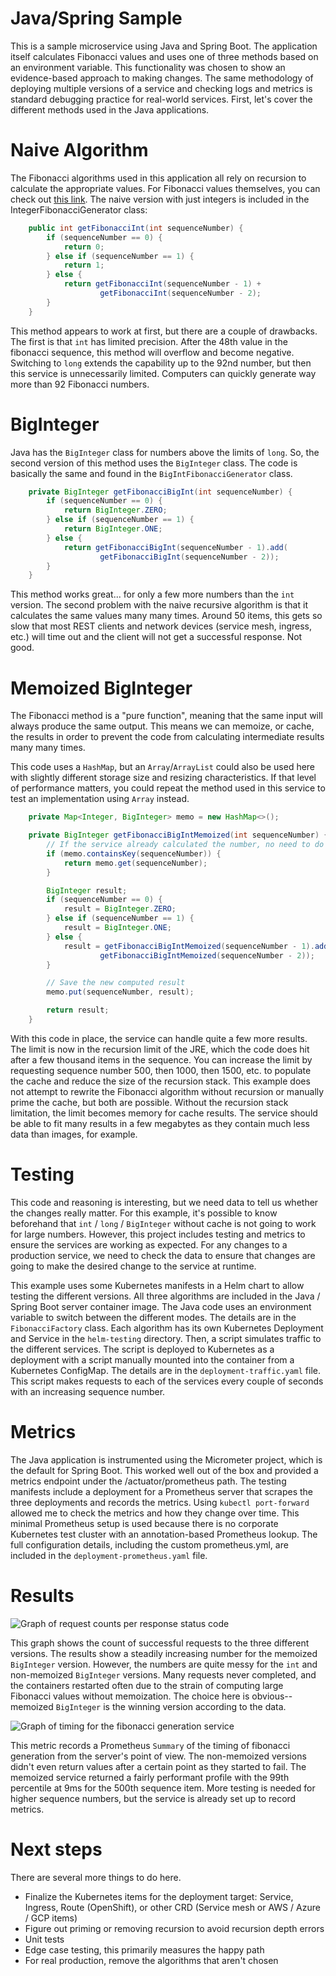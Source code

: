 # Java/Spring Sample

This is a sample microservice using Java and Spring Boot. The application itself calculates Fibonacci values and uses one of three methods based on an environment variable. This functionality was chosen to show an evidence-based approach to making changes. The same methodology of deploying multiple versions of a service and checking logs and metrics is standard debugging practice for real-world services. First, let's cover the different methods used in the Java applications.

# Naive Algorithm

The Fibonacci algorithms used in this application all rely on recursion to calculate the appropriate values. For Fibonacci values themselves, you can check out [this link](https://www.math.net/list-of-fibonacci-numbers). The naive version with just integers is included in the IntegerFibonacciGenerator class:

```java
    public int getFibonacciInt(int sequenceNumber) {
        if (sequenceNumber == 0) {
            return 0;
        } else if (sequenceNumber == 1) {
            return 1;
        } else {
            return getFibonacciInt(sequenceNumber - 1) +
                    getFibonacciInt(sequenceNumber - 2);
        }
    }
```

This method appears to work at first, but there are a couple of drawbacks. The first is that `int` has limited precision. After the 48th value in the fibonacci sequence, this method will overflow and become negative. Switching to `long` extends the capability up to the 92nd number, but then this service is unnecessarily limited. Computers can quickly generate way more than 92 Fibonacci numbers.

# BigInteger

Java has the `BigInteger` class for numbers above the limits of `long`. So, the second version of this method uses the `BigInteger` class. The code is basically the same and found in the `BigIntFibonacciGenerator` class.

```java
    private BigInteger getFibonacciBigInt(int sequenceNumber) {
        if (sequenceNumber == 0) {
            return BigInteger.ZERO;
        } else if (sequenceNumber == 1) {
            return BigInteger.ONE;
        } else {
            return getFibonacciBigInt(sequenceNumber - 1).add(
                    getFibonacciBigInt(sequenceNumber - 2));
        }
    }
```

This method works great... for only a few more numbers than the `int` version. The second problem with the naive recursive algorithm is that it calculates the same values many many times. Around 50 items, this gets so slow that most REST clients and network devices (service mesh, ingress, etc.) will time out and the client will not get a successful response. Not good.

# Memoized BigInteger

The Fibonacci method is a "pure function", meaning that the same input will always produce the same output. This means we can memoize, or cache, the results in order to prevent the code from calculating intermediate results many many times. 

This code uses a `HashMap`, but an `Array`/`ArrayList` could also be used here with slightly different storage size and resizing characteristics. If that level of performance matters, you could repeat the method used in this service to test an implementation using `Array` instead.

```java
    private Map<Integer, BigInteger> memo = new HashMap<>();

    private BigInteger getFibonacciBigIntMemoized(int sequenceNumber) {
        // If the service already calculated the number, no need to do it again
        if (memo.containsKey(sequenceNumber)) {
            return memo.get(sequenceNumber);
        }

        BigInteger result;
        if (sequenceNumber == 0) {
            result = BigInteger.ZERO;
        } else if (sequenceNumber == 1) {
            result = BigInteger.ONE;
        } else {
            result = getFibonacciBigIntMemoized(sequenceNumber - 1).add(
                    getFibonacciBigIntMemoized(sequenceNumber - 2));
        }

        // Save the new computed result
        memo.put(sequenceNumber, result);

        return result;
    }
```

With this code in place, the service can handle quite a few more results. The limit is now in the recursion limit of the JRE, which the code does hit after a few thousand items in the sequence. You can increase the limit by requesting sequence number 500, then 1000, then 1500, etc. to populate the cache and reduce the size of the recursion stack. This example does not attempt to rewrite the Fibonacci algorithm without recursion or manually prime the cache, but both are possible. Without the recursion stack limitation, the limit becomes memory for cache results. The service should be able to fit many results in a few megabytes as they contain much less data than images, for example.

# Testing

This code and reasoning is interesting, but we need data to tell us whether the changes really matter. For this example, it's possible to know beforehand that `int` / `long` / `BigInteger` without cache is not going to work for large numbers. However, this project includes testing and metrics to ensure the services are working as expected. For any changes to a production service, we need to check the data to ensure that changes are going to make the desired change to the service at runtime.

This example uses some Kubernetes manifests in a Helm chart to allow testing the different versions. All three algorithms are included in the Java / Spring Boot server container image. The Java code uses an environment variable to switch between the different modes. The details are in the `FibonacciFactory` class. Each algorithm has its own Kubernetes Deployment and Service in the `helm-testing` directory. Then, a script simulates traffic to the different services. The script is deployed to Kubernetes as a deployment with a script manually mounted into the container from a Kubernetes ConfigMap. The details are in the `deployment-traffic.yaml` file. This script makes requests to each of the services every couple of seconds with an increasing sequence number.

# Metrics

The Java application is instrumented using the Micrometer project, which is the default for Spring Boot. This worked well out of the box and provided a metrics endpoint under the /actuator/prometheus path. The testing manifests include a deployment for a Prometheus server that scrapes the three deployments and records the metrics. Using `kubectl port-forward` allowed me to check the metrics and how they change over time. This minimal Prometheus setup is used because there is no corporate Kubernetes test cluster with an annotation-based Prometheus lookup. The full configuration details, including the custom prometheus.yml, are included in the `deployment-prometheus.yaml` file.

# Results

![Graph of request counts per response status code](https://github.com/macacollins/java-sample/images/graph1.png)

This graph shows the count of successful requests to the three different versions. The results show a steadily increasing number for the memoized `BigInteger` version. However, the numbers are quite messy for the `int` and non-memoized `BigInteger` versions. Many requests never completed, and the containers restarted often due to the strain of computing large Fibonacci values without memoization. The choice here is obvious--memoized `BigInteger` is the winning version according to the data.

![Graph of timing for the fibonacci generation service](https://github.com/macacollins/java-sample/images/graph2.png)

This metric records a Prometheus `Summary` of the timing of fibonacci generation from the server's point of view. The non-memoized versions didn't even return values after a certain point as they started to fail. The memoized service returned a fairly performant profile with the 99th percentile at 9ms for the 500th sequence item. More testing is needed for higher sequence numbers, but the service is already set up to record metrics.

# Next steps

There are several more things to do here.

- Finalize the Kubernetes items for the deployment target: Service, Ingress, Route (OpenShift), or other CRD (Service mesh or AWS / Azure / GCP items)
- Figure out priming or removing recursion to avoid recursion depth errors
- Unit tests
- Edge case testing, this primarily measures the happy path
- For real production, remove the algorithms that aren't chosen



